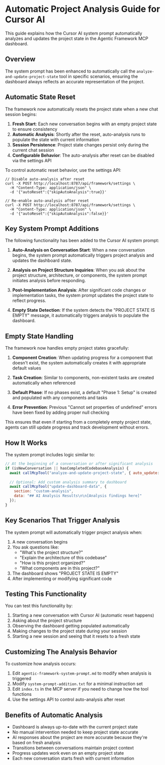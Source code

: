 # Automatic Project Analysis Guide for Cursor AI

This guide explains how the Cursor AI system prompt automatically analyzes and updates the project state in the Agentic Framework MCP dashboard.

## Overview

The system prompt has been enhanced to automatically call the `analyze-and-update-project-state` tool in specific scenarios, ensuring the dashboard always reflects an accurate representation of the project.

## Automatic State Reset

The framework now automatically resets the project state when a new chat session begins:

1. **Fresh Start**: Each new conversation begins with an empty project state to ensure consistency
2. **Automatic Analysis**: Shortly after the reset, auto-analysis runs to populate the state with current information
3. **Session Persistence**: Project state changes persist only during the current chat session
4. **Configurable Behavior**: The auto-analysis after reset can be disabled via the settings API

To control automatic reset behavior, use the settings API:

```
// Disable auto-analysis after reset
curl -X POST http://localhost:8787/api/framework/settings \
  -H "Content-Type: application/json" \
  -d '{"autoReset":{"skipAutoAnalysis":true}}'

// Re-enable auto-analysis after reset
curl -X POST http://localhost:8787/api/framework/settings \
  -H "Content-Type: application/json" \
  -d '{"autoReset":{"skipAutoAnalysis":false}}'
```

## Key System Prompt Additions

The following functionality has been added to the Cursor AI system prompt:

1. **Auto-Analysis on Conversation Start**: When a new conversation begins, the system prompt automatically triggers project analysis and updates the dashboard state.

2. **Analysis on Project Structure Inquiries**: When you ask about the project structure, architecture, or components, the system prompt initiates analysis before responding.

3. **Post-Implementation Analysis**: After significant code changes or implementation tasks, the system prompt updates the project state to reflect progress.

4. **Empty State Detection**: If the system detects the "PROJECT STATE IS EMPTY" message, it automatically triggers analysis to populate the dashboard.

## Empty State Handling

The framework now handles empty project states gracefully:

1. **Component Creation**: When updating progress for a component that doesn't exist, the system automatically creates it with appropriate default values
   
2. **Task Creation**: Similar to components, non-existent tasks are created automatically when referenced
   
3. **Default Phase**: If no phases exist, a default "Phase 1: Setup" is created and populated with any components and tasks
   
4. **Error Prevention**: Previous "Cannot set properties of undefined" errors have been fixed by adding proper null checking

This ensures that even if starting from a completely empty project state, agents can still update progress and track development without errors.

## How It Works

The system prompt includes logic similar to:

```javascript
// At the beginning of a conversation or after significant analysis
if (isNewConversation || hasCompletedCodebaseAnalysis) {
  await callMcpTool("analyze-and-update-project-state", { auto_update: true });
  
  // Optional: Add custom analysis summary to dashboard
  await callMcpTool("update-dashboard-data", { 
    section: "custom-analysis", 
    data: "## AI Analysis Results\n\n[Analysis findings here]" 
  });
}
```

## Key Scenarios That Trigger Analysis

The system prompt will automatically trigger project analysis when:

1. A new conversation begins
2. You ask questions like:
   - "What's the project structure?"
   - "Explain the architecture of this codebase"
   - "How is this project organized?"
   - "What components are in this project?"
3. The dashboard shows "PROJECT STATE IS EMPTY"
4. After implementing or modifying significant code

## Testing This Functionality

You can test this functionality by:

1. Starting a new conversation with Cursor AI (automatic reset happens)
2. Asking about the project structure
3. Observing the dashboard getting populated automatically
4. Making changes to the project state during your session
5. Starting a new session and seeing that it resets to a fresh state

## Customizing The Analysis Behavior

To customize how analysis occurs:

1. Edit `agentic-framework-system-prompt.md` to modify when analysis is triggered
2. Modify `system-prompt-addition.txt` for a minimal instruction set
3. Edit `index.ts` in the MCP server if you need to change how the tool functions
4. Use the settings API to control auto-analysis after reset

## Benefits of Automatic Analysis

- Dashboard is always up-to-date with the current project state
- No manual intervention needed to keep project state accurate
- AI responses about the project are more accurate because they're based on fresh analysis
- Transitions between conversations maintain project context
- Progress updates work even on an empty project state
- Each new conversation starts fresh with current information 